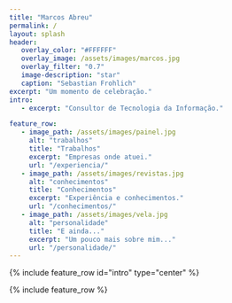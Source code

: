 ```yaml
---
title: "Marcos Abreu"
permalink: /
layout: splash 
header: 
   overlay_color: "#FFFFFF"
   overlay_image: /assets/images/marcos.jpg 
   overlay_filter: "0.7"
   image-description: "star" 
   caption: "Sebastian Frohlich"
excerpt: "Um momento de celebração."
intro: 
   - excerpt: "Consultor de Tecnologia da Informação."

feature_row:
   - image_path: /assets/images/painel.jpg
     alt: "trabalhos"
     title: "Trabalhos"
     excerpt: "Empresas onde atuei."
     url: "/experiencia/"
   - image_path: /assets/images/revistas.jpg
     alt: "conhecimentos"
     title: "Conhecimentos"
     excerpt: "Experiência e conhecimentos."
     url: "/conhecimentos/"
   - image_path: /assets/images/vela.jpg
     alt: "personalidade"
     title: "E ainda..."
     excerpt: "Um pouco mais sobre mim..."
     url: "/personalidade/"
---
```


{% include feature_row id="intro" type="center" %}

{% include feature_row %}


